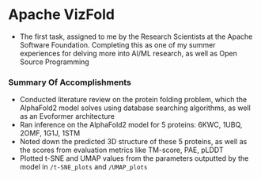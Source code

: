 # Apache VizFold
- The first task, assigned to me by the Research Scientists at the Apache Software Foundation. Completing this as one of my summer experiences for delving more into AI/ML research, as well as Open Source Programming

### Summary Of Accomplishments
- Conducted literature review on the protein folding problem, which the AlphaFold2 model solves using database searching algorithms, as well as an Evoformer architecture
- Ran inference on the AlphaFold2 model for 5 proteins: 6KWC, 1UBQ, 2OMF, 1G1J, 1STM
- Noted down the predicted 3D structure of these 5 proteins, as well as the scores from evaluation metrics like TM-score, PAE, pLDDT
- Plotted t-SNE and UMAP values from the parameters outputted by the model in `/t-SNE_plots` and `/UMAP_plots`
